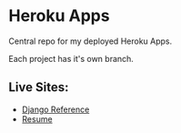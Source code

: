 # Heroku Apps

Central repo for my deployed Heroku Apps.

Each project has it's own branch.

## Live Sites:
- [Django Reference](https://acmf-django-reference.herokuapp.com)
- [Resume](https://acmf-resume.herokuapp.com)

